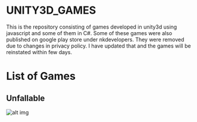 # UNITY3D_GAMES
This is the repository consisting of games developed in unity3d using javascript and some of them in C#. Some of these games were also published on google play store under nkdevelopers. They were removed due to changes in privacy policy. I have updated that and the games will be reinstated within few days.

# List of Games

## Unfallable
  ![alt img](https://lh3.googleusercontent.com/vEpjQe9vH_srK84C4wVpYjmR8k7EOhO3w46uhlpaFIAsebGwI7gbK-HhpHRHEK8PiA)
